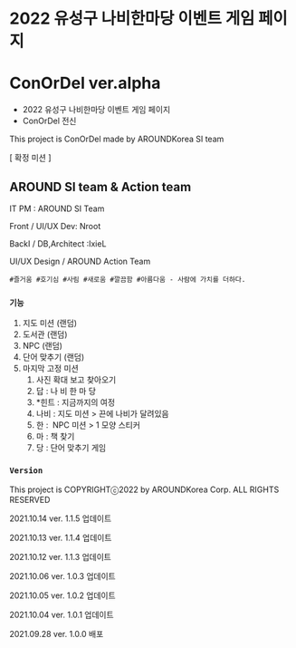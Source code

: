 # 2022 유성구 나비한마당 이벤트 게임 페이지 
# ConOrDel ver.alpha
- 2022 유성구 나비한마당 이벤트 게임 페이지
- ConOrDel 전신


This project is ConOrDel made by AROUNDKorea SI team

[ 확정 미션 ]


## AROUND SI team & Action team

IT PM : AROUND SI Team

Front / UI/UX Dev: Nroot

BackI / DB,Architect :IxieL

UI/UX Design / AROUND Action Team

`#즐거움 #호기심 #사림 #새로움 #깔끔함 #아름다움 - 사람에 가치를 더하다.` 

### `기능`

1. 지도 미션 (랜덤)
2. 도서관 (랜덤)
3. NPC (랜덤)
4. 단어 맞추기 (랜덤)
5. 마지막 고정 미션
   1. 사진 확대 보고 찾아오기
   2. 답 : 나 비 한 마 당
   3. *힌트 : 지금까지의 여정
   4. 나비 : 지도 미션 > 끈에 나비가 달려있음
   5. 한 :  NPC 미션 > 1 모양 스티커
   6. 마 : 책 찾기
   7. 당 : 단어 맞추기 게임

### `Version`

This project is COPYRIGHTⓒ2022 by AROUNDKorea Corp. ALL RIGHTS RESERVED

2021.10.14 ver. 1.1.5 업데이트

2021.10.13 ver. 1.1.4 업데이트

2021.10.12 ver. 1.1.3 업데이트

2021.10.06 ver. 1.0.3 업데이트

2021.10.05 ver. 1.0.2 업데이트

2021.10.04 ver. 1.0.1 업데이트

2021.09.28 ver. 1.0.0 배포

